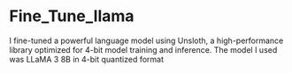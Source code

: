 # Fine_Tune_llama
I fine-tuned a powerful language model using Unsloth, a high-performance library optimized for 4-bit model training and inference. The model I used was LLaMA 3 8B in 4-bit quantized format
